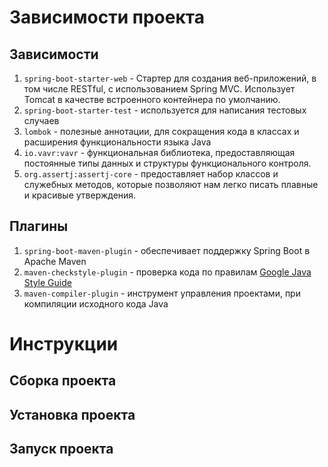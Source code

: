 # Зависимости проекта

## Зависимости
1. `spring-boot-starter-web` - Стартер для создания веб-приложений, в том числе RESTful, с использованием Spring MVC. Использует Tomcat в качестве встроенного контейнера по умолчанию. 
2. `spring-boot-starter-test` - используется для написания тестовых случаев
3. `lombok` - полезные аннотации, для сокращения кода в классах и расширения функциональности языка Java
4. `io.vavr:vavr` - функциональная библиотека, предоставляющая постоянные типы данных и структуры функционального контроля.
5. `org.assertj:assertj-core` - предоставляет набор классов и служебных методов, которые позволяют нам легко писать плавные и красивые утверждения.

## Плагины
1. `spring-boot-maven-plugin` - обеспечивает поддержку Spring Boot в Apache Maven
2. `maven-checkstyle-plugin` - проверка кода по правилам [Google Java Style Guide](https://google.github.io/styleguide/javaguide.html)
3. `maven-compiler-plugin` - инструмент управления проектами, при компиляции исходного кода Java

# Инструкции

## Сборка проекта

## Установка проекта

## Запуск проекта
